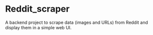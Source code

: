 # Reddit_scraper
A backend project to scrape data (images and URLs) from Reddit and display them in a simple web UI.
